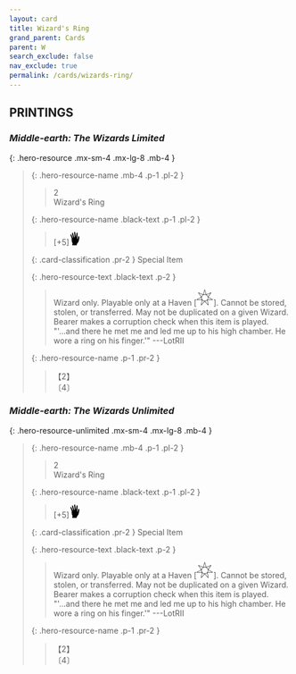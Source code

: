 ```yaml
---
layout: card
title: Wizard's Ring
grand_parent: Cards
parent: W
search_exclude: false
nav_exclude: true
permalink: /cards/wizards-ring/
---
```


## PRINTINGS


### _Middle-earth: The Wizards Limited_

{: .hero-resource .mx-sm-4 .mx-lg-8 .mb-4 }
> {: .hero-resource-name .mb-4 .p-1 .pl-2 }
> > <div class="card-mp">2</div>
> > <div class="card-name">Wizard's Ring</div>
>
> {: .hero-resource-name .black-text .p-1 .pl-2 }
> > [+5]![](/assets/images/di.svg)
>
> {: .card-classification .pr-2 }
> Special Item
>
> {: .hero-resource-text .black-text .p-2 }
> > Wizard only. Playable only at a Haven \[![](/assets/images/free-haven.svg)]. Cannot be stored, stolen, or transferred. May not be duplicated on a given Wizard. Bearer makes a corruption check when this item is played.  "'...and there he met me and led me up to his high chamber. He wore a ring on his finger.'" ---LotRII 
> 
> {: .hero-resource-name .p-1 .pr-2 }
> > <div class="card-shield">【2】</div>
> > <div class="card-corruption">〔4〕</div>

### _Middle-earth: The Wizards Unlimited_

{: .hero-resource-unlimited .mx-sm-4 .mx-lg-8 .mb-4 }
> {: .hero-resource-name .mb-4 .p-1 .pl-2 }
> > <div class="card-mp">2</div>
> > <div class="card-name">Wizard's Ring</div>
>
> {: .hero-resource-name .black-text .p-1 .pl-2 }
> > [+5]![](/assets/images/di.svg)
>
> {: .card-classification .pr-2 }
> Special Item
>
> {: .hero-resource-text .black-text .p-2 }
> > Wizard only. Playable only at a Haven \[![](/assets/images/free-haven.svg)]. Cannot be stored, stolen, or transferred. May not be duplicated on a given Wizard. Bearer makes a corruption check when this item is played.  "'...and there he met me and led me up to his high chamber. He wore a ring on his finger.'" ---LotRII 
> 
> {: .hero-resource-name .p-1 .pr-2 }
> > <div class="card-shield">【2】</div>
> > <div class="card-corruption">〔4〕</div>
